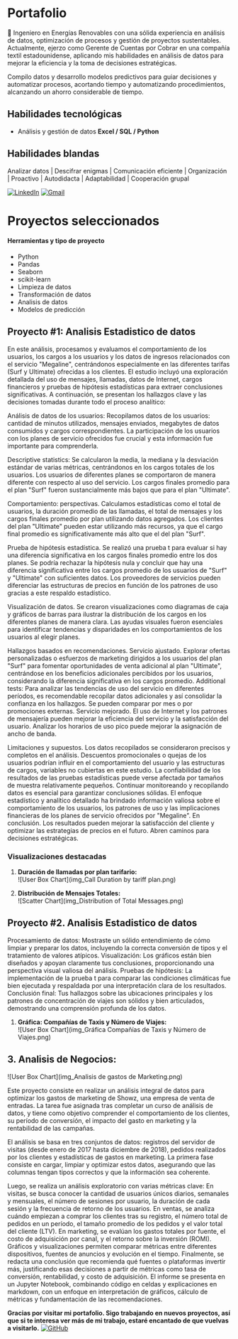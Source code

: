 # Portafolio

🌱 Ingeniero en Energías Renovables con una sólida experiencia en análisis de datos, optimización de procesos y gestión de proyectos sustentables. Actualmente, ejerzo como Gerente de Cuentas por Cobrar en una compañía textil estadounidense, aplicando mis habilidades en análisis de datos para mejorar la eficiencia y la toma de decisiones estratégicas.

Compilo datos y desarrollo modelos predictivos para guiar decisiones y automatizar procesos, acortando tiempo y automatizando procedimientos, alcanzando un ahorro considerable de tiempo.

## Habilidades tecnológicas
- Análisis y gestión de datos **Excel / SQL / Python**

## Habilidades blandas

Analizar datos | Descifrar enigmas | Comunicación eficiente | Organización | Proactivo | Autodidacta | Adaptabilidad | Cooperación grupal


[![LinkedIn](https://img.shields.io/badge/linkedin-%23295F98.svg?style=for-the-badge&logo=linkedin&logoColor=white)](https://www.linkedin.com/in/ana-sosa-lv/)
[![Gmail](https://img.shields.io/badge/Gmail-295F98?style=for-the-badge&logo=gmail&logoColor=white)](mailto:sosavargasana@gmail.com)



# Proyectos seleccionados

#### Herramientas y tipo de proyecto
- Python
- Pandas
- Seaborn
- scikit-learn
- Limpieza de datos
- Transformación de datos
- Analisis de datos
- Modelos de predicción

## Proyecto #1: Analisis Estadistico de datos

En este análisis, procesamos y evaluamos el comportamiento de los usuarios, los cargos a los usuarios y los datos de ingresos relacionados con el servicio "Megaline", centrándonos especialmente en las diferentes tarifas (Surf y Ultimate) ofrecidas a los clientes. El estudio incluyó una exploración detallada del uso de mensajes, llamadas, datos de Internet, cargos financieros y pruebas de hipótesis estadísticas para extraer conclusiones significativas. A continuación, se presentan los hallazgos clave y las decisiones tomadas durante todo el proceso analítico:

Análisis de datos de los usuarios:
Recopilamos datos de los usuarios: cantidad de minutos utilizados, mensajes enviados, megabytes de datos consumidos y cargos correspondientes.  La participación de los usuarios con los planes de servicio ofrecidos fue crucial y esta información fue importante para comprenderla.
 
 Descriptive statistics:
 Se calcularon la media, la mediana y la desviación estándar de varias métricas, centrándonos en los cargos totales de los usuarios.  Los usuarios de diferentes planes se comportaron de manera diferente con respecto al uso del servicio. Los cargos finales promedio para el plan "Surf" fueron sustancialmente más bajos que para el plan "Ultimate".

 Comportamiento: perspectivas.
 Calculamos estadísticas como el total de usuarios, la duración promedio de las llamadas, el total de mensajes y los cargos finales promedio por plan utilizando datos agregados.  Los clientes del plan "Ultimate" pueden estar utilizando más recursos, ya que el cargo final promedio es significativamente más alto que el del plan "Surf".
 
 Prueba de hipótesis estadística.
 Se realizó una prueba t para evaluar si hay una diferencia significativa en los cargos finales promedio entre los dos planes.  Se podría rechazar la hipótesis nula y concluir que hay una diferencia significativa entre los cargos promedio de los usuarios de "Surf" y "Ultimate" con suficientes datos.  Los proveedores de servicios pueden diferenciar las estructuras de precios en función de los patrones de uso gracias a este respaldo estadístico.
 
 Visualización de datos.
 Se crearon visualizaciones como diagramas de caja y gráficos de barras para ilustrar la distribución de los cargos en los diferentes planes de manera clara.  Las ayudas visuales fueron esenciales para identificar tendencias y disparidades en los comportamientos de los usuarios al elegir planes.

Hallazgos basados en recomendaciones.
Servicio ajustado.  Explorar ofertas personalizadas o esfuerzos de marketing dirigidos a los usuarios del plan "Surf" para fomentar oportunidades de venta adicional al plan "Ultimate", centrándose en los beneficios adicionales percibidos por los usuarios, considerando la diferencia significativa en los cargos promedio.
 Additional tests:  Para analizar las tendencias de uso del servicio en diferentes períodos, es recomendable recopilar datos adicionales y así consolidar la confianza en los hallazgos. Se pueden comparar por mes o por promociones externas.
 Servicio mejorado.  El uso de Internet y los patrones de mensajería pueden mejorar la eficiencia del servicio y la satisfacción del usuario.  Analizar los horarios de uso pico puede mejorar la asignación de ancho de banda.
 
Limitaciones y supuestos.
Los datos recopilados se consideraron precisos y completos en el análisis.  Descuentos promocionales o quejas de los usuarios podrían influir en el comportamiento del usuario y las estructuras de cargos, variables no cubiertas en este estudio.
 La confiabilidad de los resultados de las pruebas estadísticas puede verse afectada por tamaños de muestra relativamente pequeños.  Continuar monitoreando y recopilando datos es esencial para garantizar conclusiones sólidas.
 El enfoque estadístico y analítico detallado ha brindado información valiosa sobre el comportamiento de los usuarios, los patrones de uso y las implicaciones financieras de los planes de servicio ofrecidos por "Megaline". En conclusión.  Los resultados pueden mejorar la satisfacción del cliente y optimizar las estrategias de precios en el futuro. Abren caminos para decisiones estratégicas.

### Visualizaciones destacadas
1. **Duración de llamadas por plan tarifario:**  
![User Box Chart](img_Call Duration by tariff plan.png)

2. **Distribución de Mensajes Totales:**  
![Scatter Chart](img_Distribution of Total Messages.png)


## Proyecto #2. Analisis Estadistico de datos

Procesamiento de datos: Mostraste un sólido entendimiento de cómo limpiar y preparar los datos, incluyendo la correcta conversión de tipos y el tratamiento de valores atípicos.
Visualización: Los gráficos están bien diseñados y apoyan claramente tus conclusiones, proporcionando una perspectiva visual valiosa del análisis.
Pruebas de hipótesis: La implementación de la prueba t para comparar las condiciones climáticas fue bien ejecutada y respaldada por una interpretación clara de los resultados.
Conclusión final: Tus hallazgos sobre las ubicaciones principales y los patrones de concentración de viajes son sólidos y bien articulados, demostrando una comprensión profunda de los datos.

1. **Gráfica: Compañías de Taxis y Número de Viajes:**  
![User Box Chart](img_Gráfica Compañías de Taxis y Número de Viajes.png)


## 3. Analisis de Negocios:

![User Box Chart](img_Analisis de gastos de Marketing.png)

Este proyecto consiste en realizar un análisis integral de datos para optimizar los gastos de marketing de Showz, una empresa de venta de entradas. La tarea fue asignada tras completar un curso de análisis de datos, y tiene como objetivo comprender el comportamiento de los clientes, su período de conversión, el impacto del gasto en marketing y la rentabilidad de las campañas.

El análisis se basa en tres conjuntos de datos: registros del servidor de visitas (desde enero de 2017 hasta diciembre de 2018), pedidos realizados por los clientes y estadísticas de gastos en marketing. La primera fase consiste en cargar, limpiar y optimizar estos datos, asegurando que las columnas tengan tipos correctos y que la información sea coherente.

Luego, se realiza un análisis exploratorio con varias métricas clave: 
En visitas, se busca conocer la cantidad de usuarios únicos diarios, semanales y mensuales, el número de sesiones por usuario, la duración de cada sesión y la frecuencia de retorno de los usuarios.
En ventas, se analiza cuándo empiezan a comprar los clientes tras su registro, el número total de pedidos en un período, el tamaño promedio de los pedidos y el valor total del cliente (LTV).
En marketing, se evalúan los gastos totales por fuente, el costo de adquisición por canal, y el retorno sobre la inversión (ROMI). Gráficos y visualizaciones permiten comparar métricas entre diferentes dispositivos, fuentes de anuncios y evolución en el tiempo.
Finalmente, se redacta una conclusión que recomienda qué fuentes o plataformas invertir más, justificando esas decisiones a partir de métricas como tasa de conversión, rentabilidad, y costo de adquisición. El informe se presenta en un Jupyter Notebook, combinando código en celdas y explicaciones en markdown, con un enfoque en interpretación de gráficos, cálculo de métricas y fundamentación de las recomendaciones.


**Gracias por visitar mi portafolio. Sigo trabajando en nuevos proyectos, así que si te interesa ver más de mi trabajo, estaré encantado de que vuelvas a visitarlo.** 
[![GitHub](https://img.shields.io/badge/github-%23295F98.svg?style=for-the-badge&logo=github&logoColor=white)](https://github.com/Data0610)
